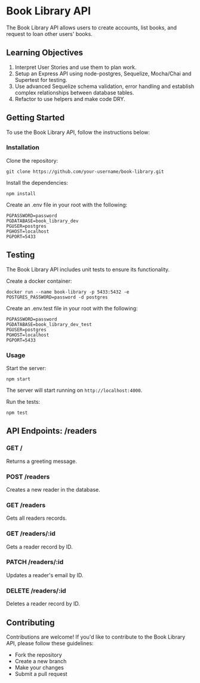 <h1>Book Library API</h1>
<p>The Book Library API allows users to create accounts, list books, and request to loan other users' books.</p>

<h2>Learning Objectives</h2>
<ol>
  <li>Interpret User Stories and use them to plan work.</li>
  <li>Setup an Express API using node-postgres, Sequelize, Mocha/Chai and Supertest for testing.</li>
  <li>Use advanced Sequelize schema validation, error handling and establish complex relationships between database tables.</li>
  <li>Refactor to use helpers and make code DRY.</li>
</ol>

<h2>Getting Started</h2>
<p>To use the Book Library API, follow the instructions below:</p>

<h3>Installation</h3>
<p>Clone the repository:</p>
<pre><code>git clone https://github.com/your-username/book-library.git</code></pre>

<p>Install the dependencies:</p>
<pre><code>npm install</code></pre>

<p>Create an .env file in your root with the following:</p>
<pre><code>PGPASSWORD=password
PGDATABASE=book_library_dev
PGUSER=postgres
PGHOST=localhost
PGPORT=5433
</pre></code>

<h2>Testing</h2>
<p>The Book Library API includes unit tests to ensure its functionality.</p>
<p>Create a docker container:</p>
<pre><code>docker run --name book-library -p 5433:5432 -e POSTGRES_PASSWORD=password -d postgres</code></pre>
<p>Create an .env.test file in your root with the following:</p>
<pre><code>PGPASSWORD=password
PGDATABASE=book_library_dev_test
PGUSER=postgres
PGHOST=localhost
PGPORT=5433
</pre></code>

<h3>Usage</h3>

<p>Start the server:</p>
<pre><code>npm start</code></pre>
<p>The server will start running on <code>http://localhost:4000</code>.</p>

<p>Run the tests:</p>
<pre><code>npm test</code></pre>

<h2>API Endpoints: /readers</h2>

<h3>GET /</h3>
<p>Returns a greeting message.</p>

<h3>POST /readers</h3>
<p>Creates a new reader in the database.</p>

<h3>GET /readers</h3>
<p>Gets all readers records.</p>

<h3>GET /readers/:id</h3>
<p>Gets a reader record by ID.</p>

<h3>PATCH /readers/:id</h3>
<p>Updates a reader's email by ID.</p>

<h3>DELETE /readers/:id</h3>
<p>Deletes a reader record by ID.</p>

<h2>Contributing</h2>
<p>Contributions are welcome! If you'd like to contribute to the Book Library API, please follow these guidelines:</p>
<ul>
  <li>Fork the repository</li>
  <li>Create a new branch</li>
  <li>Make your changes</li>
  <li>Submit a pull request</li>
</ul>
